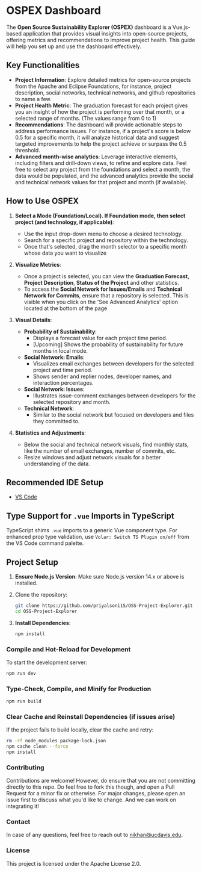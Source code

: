 # OSPEX Dashboard

The **Open Source Sustainability Explorer (OSPEX)** dashboard is a Vue.js-based application that provides visual insights into open-source projects, offering metrics and recommendations to improve project health. This guide will help you set up and use the dashboard effectively.

## Key Functionalities

- **Project Information**: Explore detailed metrics for open-source projects from the Apache and Eclipse Foundations, for instance, project description, social networks, technical networks, and github repositories to name a few.
- **Project Health Metric**: The graduation forecast for each project gives you an insight of how the project is performing over that month, or a selected range of months. (The values range from 0 to 1) 
- **Recommendations**: The dashboard will provide actionable steps to address performance issues. For instance, if a project's score is below 0.5 for a specific month, it will analyze historical data and suggest targeted improvements to help the project achieve or surpass the 0.5 threshold.
- **Advanced month-wise analytics**: Leverage interactive elements, including filters and drill-down views, to refine and explore data. Feel free to select any project from the foundations and select a month, the data would be populated, and the advanced analytics provide the social and technical network values for that project and month (if available).

## How to Use OSPEX

1. **Select a Mode (Foundation/Local). If Foundation mode, then select project (and technology, if applicable)**:
   - Use the input drop-down menu to choose a desired technology.
   - Search for a specific project and repository within the technology.
   - Once that's selected, drag the month selector to a specific month whose data you want to visualize

2. **Visualize Metrics**:
   - Once a project is selected, you can view the **Graduation Forecast**, **Project Description**, **Status of the Project** and other statistics.
   - To access the **Social Network for Issues/Emails** and **Technical Network for Commits**, ensure that a repository is selected. This is visible when you click on the 'See Advanced Analytics' option located at the bottom of the page

3. **Visual Details**:
   - **Probability of Sustainability**:
     - Displays a forecast value for each project time period.
     - [Upcoming] Shows the probability of sustainability for future months in local mode.
   - **Social Network: Emails**: 
     - Visualizes email exchanges between developers for the selected project and time period.
     - Shows sender and replier nodes, developer names, and interaction percentages.
   - **Social Network: Issues**:
     - Illustrates issue-comment exchanges between developers for the selected repository and month.
   - **Technical Network**:
     - Similar to the social network but focused on developers and files they committed to.

4. **Statistics and Adjustments**:
   - Below the social and technical network visuals, find monthly stats, like the number of email exchanges, number of commits, etc.
   - Resize windows and adjust network visuals for a better understanding of the data.

## Recommended IDE Setup

- [VS Code](https://code.visualstudio.com/)

## Type Support for `.vue` Imports in TypeScript

TypeScript shims `.vue` imports to a generic Vue component type. For enhanced prop type validation, use `Volar: Switch TS Plugin on/off` from the VS Code command palette.

## Project Setup

1. **Ensure Node.js Version**: Make sure Node.js version 14.x or above is installed.
2. Clone the repository:

   ```sh
   git clone https://github.com/priyalsoni15/OSS-Project-Explorer.git
   cd OSS-Project-Explorer
   ```

3. **Install Dependencies**:

   ```sh
   npm install
   ```

### Compile and Hot-Reload for Development

To start the development server:

```sh
npm run dev
```

### Type-Check, Compile, and Minify for Production

```sh
npm run build
```

### Clear Cache and Reinstall Dependencies (if issues arise)

If the project fails to build locally, clear the cache and retry:

```sh
rm -rf node_modules package-lock.json
npm cache clean --force
npm install
```

### Contributing
Contributions are welcome! However, do ensure that you are not committing directly to this repo. Do feel free to fork this though, and open a Pull Request for a minor fix or otherwise. For major changes, please open an issue first to discuss what you'd like to change. And we can work on integrating it!

### Contact
In case of any questions, feel free to reach out to nikhan@ucdavis.edu.

### License
This project is licensed under the Apache License 2.0.
